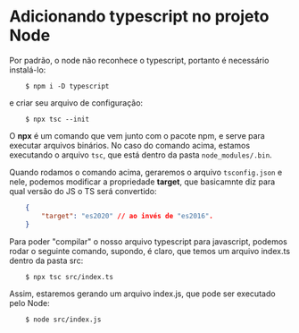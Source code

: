 # Adicionando typescript no projeto Node

Por padrão, o node não reconhece o typescript, portanto é necessário instalá-lo:

```shell
    $ npm i -D typescript
```

e criar seu arquivo de configuração:

```shell
    $ npx tsc --init
```

O **npx** é um comando que vem junto com o pacote npm, e serve para executar arquivos binários. No caso do comando acima, estamos executando o arquivo `tsc`, que está dentro da pasta `node_modules/.bin`. 

Quando rodamos o comando acima, geraremos o arquivo `tsconfig.json` e nele, podemos modificar a propriedade **target**, que basicamnte diz para qual versão do JS o TS será convertido: 

```json
    {
        "target": "es2020" // ao invés de "es2016". 
    }
```

Para poder "compilar" o nosso arquivo typescript para javascript, podemos rodar o seguinte comando, supondo, é claro, que temos um arquivo index.ts dentro da pasta src:

```shell
    $ npx tsc src/index.ts
```

Assim, estaremos gerando um arquivo index.js, que pode ser executado pelo Node:

```shell
    $ node src/index.js
```